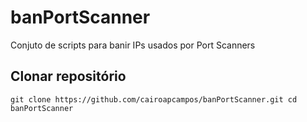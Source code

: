 # banPortScanner
Conjuto de scripts para banir IPs usados por Port Scanners

## Clonar repositório

`git clone https://github.com/cairoapcampos/banPortScanner.git
cd banPortScanner`

